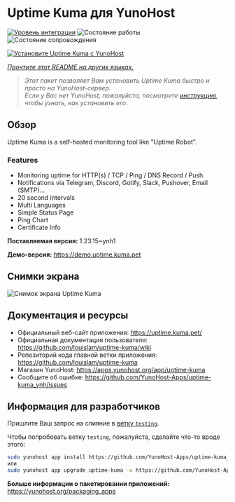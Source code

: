 <!--
Важно: этот README был автоматически сгенерирован <https://github.com/YunoHost/apps/tree/master/tools/readme_generator>
Он НЕ ДОЛЖЕН редактироваться вручную.
-->

# Uptime Kuma для YunoHost

[![Уровень интеграции](https://dash.yunohost.org/integration/uptime-kuma.svg)](https://ci-apps.yunohost.org/ci/apps/uptime-kuma/) ![Состояние работы](https://ci-apps.yunohost.org/ci/badges/uptime-kuma.status.svg) ![Состояние сопровождения](https://ci-apps.yunohost.org/ci/badges/uptime-kuma.maintain.svg)

[![Установите Uptime Kuma с YunoHost](https://install-app.yunohost.org/install-with-yunohost.svg)](https://install-app.yunohost.org/?app=uptime-kuma)

*[Прочтите этот README на других языках.](./ALL_README.md)*

> *Этот пакет позволяет Вам установить Uptime Kuma быстро и просто на YunoHost-сервер.*  
> *Если у Вас нет YunoHost, пожалуйста, посмотрите [инструкцию](https://yunohost.org/install), чтобы узнать, как установить его.*

## Обзор

Uptime Kuma is a self-hosted monitoring tool like "Uptime Robot".

### Features

- Monitoring uptime for HTTP(s) / TCP / Ping / DNS Record / Push.
- Notifications via Telegram, Discord, Gotify, Slack, Pushover, Email (SMTP)...
- 20 second intervals
- Multi Languages
- Simple Status Page
- Ping Chart
- Certificate Info


**Поставляемая версия:** 1.23.15~ynh1

**Демо-версия:** <https://demo.uptime.kuma.pet>

## Снимки экрана

![Снимок экрана Uptime Kuma](./doc/screenshots/example.jpg)

## Документация и ресурсы

- Официальный веб-сайт приложения: <https://uptime.kuma.pet/>
- Официальная документация пользователя: <https://github.com/louislam/uptime-kuma/wiki>
- Репозиторий кода главной ветки приложения: <https://github.com/louislam/uptime-kuma>
- Магазин YunoHost: <https://apps.yunohost.org/app/uptime-kuma>
- Сообщите об ошибке: <https://github.com/YunoHost-Apps/uptime-kuma_ynh/issues>

## Информация для разработчиков

Пришлите Ваш запрос на слияние в [ветку `testing`](https://github.com/YunoHost-Apps/uptime-kuma_ynh/tree/testing).

Чтобы попробовать ветку `testing`, пожалуйста, сделайте что-то вроде этого:

```bash
sudo yunohost app install https://github.com/YunoHost-Apps/uptime-kuma_ynh/tree/testing --debug
или
sudo yunohost app upgrade uptime-kuma -u https://github.com/YunoHost-Apps/uptime-kuma_ynh/tree/testing --debug
```

**Больше информации о пакетировании приложений:** <https://yunohost.org/packaging_apps>
